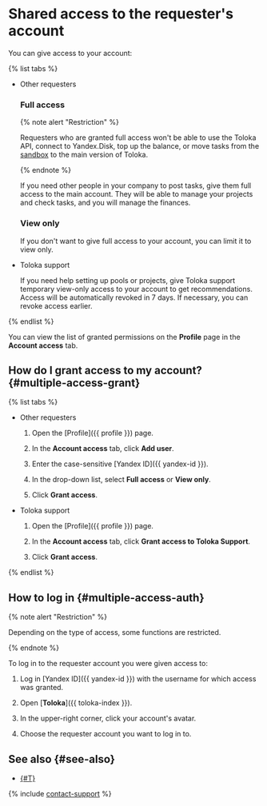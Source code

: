 # Shared access to the requester's account

You can give access to your account:

{% list tabs %}

- Other requesters

  ### Full access

  {% note alert "Restriction" %}

  Requesters who are granted full access won't be able to use the Toloka API, connect to Yandex.Disk, top up the balance, or move tasks from the [sandbox](../../glossary.md#sandbox) to the main version of Toloka.

  {% endnote %}

  If you need other people in your company to post tasks, give them full access to the main account. They will be able to manage your projects and check tasks, and you will manage the finances.

  ### View only

  If you don't want to give full access to your account, you can limit it to view only.

- Toloka support

  If you need help setting up pools or projects, give Toloka support temporary view-only access to your account to get recommendations. Access will be automatically revoked in 7 days. If necessary, you can revoke access earlier.
  
{% endlist %}

You can view the list of granted permissions on the **Profile** page in the **Account access** tab.

## How do I grant access to my account? {#multiple-access-grant}

{% list tabs %}

- Other requesters

  1. Open the [Profile]({{ profile }}) page.

  1. In the **Account access** tab, click **Add user**.

  1. Enter the case-sensitive [Yandex ID]({{ yandex-id }}).

  1. In the drop-down list, select **Full access** or **View only**.

  1. Click **Grant access**.

- Toloka support

  1. Open the [Profile]({{ profile }}) page.

  1. In the **Account access** tab, click **Grant access to Toloka Support**.

  1. Click **Grant access**.

{% endlist %}

## How to log in {#multiple-access-auth}

{% note alert "Restriction" %}

Depending on the type of access, some functions are restricted.

{% endnote %}

To log in to the requester account you were given access to:

1. Log in [Yandex ID]({{ yandex-id }}) with the username for which access was granted.

1. Open [**Toloka**]({{ toloka-index }}).

1. In the upper-right corner, click your account's avatar.

1. Choose the requester account you want to log in to.

## See also {#see-also}

- [{#T}](access.md)

{% include [contact-support](../_includes/contact-support.md) %}